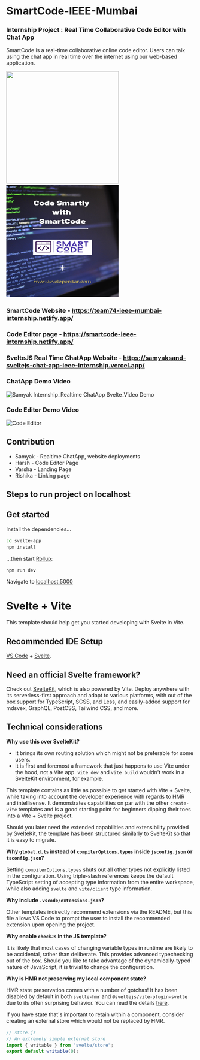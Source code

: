 # SmartCode-IEEE-Mumbai

### Internship Project : Real Time Collaborative Code Editor with Chat App
SmartCode is a real-time collaborative online code editor. Users can talk using the chat app in real time over the internet using our web-based application.

<img src="https://user-images.githubusercontent.com/62803746/216034191-2ea82f42-b33b-41ed-86ac-1f677bd75ce4.png" data-canonical-src="https://user-images.githubusercontent.com/62803746/216034191-2ea82f42-b33b-41ed-86ac-1f677bd75ce4.png" width="300" height="300"  class="center" />
<img src="https://raw.githubusercontent.com/abir2001/image-ieee/main/Code%20Smartly%20with%20SmartCode.png" data-canonical-src="https://raw.githubusercontent.com/abir2001/image-ieee/main/Code%20Smartly%20with%20SmartCode.png" width="300" height="300"  class="center" />

### SmartCode Website - https://team74-ieee-mumbai-internship.netlify.app/
### Code Editor page - https://smartcode-ieee-internship.netlify.app/
### SvelteJS Real Time ChatApp Website  - https://samyaksand-sveltejs-chat-app-ieee-internship.vercel.app/


### ChatApp Demo Video

![Samyak Internship_Realtime ChatApp Svelte_Video Demo](https://user-images.githubusercontent.com/62803746/212531403-3625535d-1959-4b2f-9eab-951728464b01.gif)

### Code Editor Demo Video 

![Code Editor](https://github.com/samyaksand/SmartCode-IEEE-Mumbai-Internship/blob/main/Frontend/public/playground_assets/Smart%20Code%20-%20Made%20with%20Clipchamp.gif)
## Contribution

- Samyak - Realtime ChatApp, website deployments
- Harsh - Code Editor Page
- Varsha - Landing Page
- Rishika - Linking page

## Steps to run project on localhost

## Get started

Install the dependencies...

```bash
cd svelte-app
npm install
```

...then start [Rollup](https://rollupjs.org):

```bash
npm run dev
```

Navigate to [localhost:5000](http://localhost:5000)

# Svelte + Vite

This template should help get you started developing with Svelte in Vite.

## Recommended IDE Setup

[VS Code](https://code.visualstudio.com/) + [Svelte](https://marketplace.visualstudio.com/items?itemName=svelte.svelte-vscode).

## Need an official Svelte framework?

Check out [SvelteKit](https://github.com/sveltejs/kit#readme), which is also powered by Vite. Deploy anywhere with its serverless-first approach and adapt to various platforms, with out of the box support for TypeScript, SCSS, and Less, and easily-added support for mdsvex, GraphQL, PostCSS, Tailwind CSS, and more.

## Technical considerations

**Why use this over SvelteKit?**

- It brings its own routing solution which might not be preferable for some users.
- It is first and foremost a framework that just happens to use Vite under the hood, not a Vite app.
  `vite dev` and `vite build` wouldn't work in a SvelteKit environment, for example.

This template contains as little as possible to get started with Vite + Svelte, while taking into account the developer experience with regards to HMR and intellisense. It demonstrates capabilities on par with the other `create-vite` templates and is a good starting point for beginners dipping their toes into a Vite + Svelte project.

Should you later need the extended capabilities and extensibility provided by SvelteKit, the template has been structured similarly to SvelteKit so that it is easy to migrate.

**Why `global.d.ts` instead of `compilerOptions.types` inside `jsconfig.json` or `tsconfig.json`?**

Setting `compilerOptions.types` shuts out all other types not explicitly listed in the configuration. Using triple-slash references keeps the default TypeScript setting of accepting type information from the entire workspace, while also adding `svelte` and `vite/client` type information.

**Why include `.vscode/extensions.json`?**

Other templates indirectly recommend extensions via the README, but this file allows VS Code to prompt the user to install the recommended extension upon opening the project.

**Why enable `checkJs` in the JS template?**

It is likely that most cases of changing variable types in runtime are likely to be accidental, rather than deliberate. This provides advanced typechecking out of the box. Should you like to take advantage of the dynamically-typed nature of JavaScript, it is trivial to change the configuration.

**Why is HMR not preserving my local component state?**

HMR state preservation comes with a number of gotchas! It has been disabled by default in both `svelte-hmr` and `@sveltejs/vite-plugin-svelte` due to its often surprising behavior. You can read the details [here](https://github.com/rixo/svelte-hmr#svelte-hmr).

If you have state that's important to retain within a component, consider creating an external store which would not be replaced by HMR.

```js
// store.js
// An extremely simple external store
import { writable } from "svelte/store"; 
export default writable(0);
```
